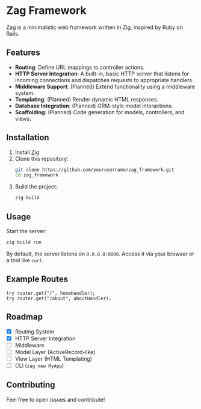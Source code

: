 # Zag Framework

Zag is a minimalistic web framework written in Zig, inspired by Ruby on Rails.

## Features
- **Routing**: Define URL mappings to controller actions.
- **HTTP Server Integration**: A built-in, basic HTTP server that listens for incoming connections and dispatches requests to appropriate handlers.
- **Middleware Support**: (Planned) Extend functionality using a middleware system.
- **Templating**: (Planned) Render dynamic HTML responses.
- **Database Integration**: (Planned) ORM-style model interactions.
- **Scaffolding**: (Planned) Code generation for models, controllers, and views.

## Installation
1. Install [Zig](https://ziglang.org/download/)
2. Clone this repository:
   ```sh
   git clone https://github.com/yourusername/zag_framework.git
   cd zag_framework
   ```
3. Build the project:
   ```sh
   zig build
   ```

## Usage
Start the server:
```sh
zig build run
```
By default, the server listens on `0.0.0.0:8080`. Access it via your browser or a tool like `curl`.

## Example Routes
```zig
try router.get("/", homeHandler);
try router.get("/about", aboutHandler);
```

## Roadmap
- [x] Routing System
- [x] HTTP Server Integration
- [ ] Middleware
- [ ] Model Layer (ActiveRecord-like)
- [ ] View Layer (HTML Templating)
- [ ] CLI (`zag new MyApp`)

## Contributing
Feel free to open issues and contribute!
```
